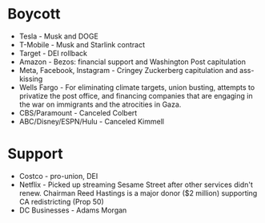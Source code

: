 # Boycott

* Tesla - Musk and DOGE
* T-Mobile - Musk and Starlink contract
* Target - DEI rollback
* Amazon - Bezos: financial support and Washington Post capitulation
* Meta, Facebook, Instagram - Cringey Zuckerberg capitulation and ass-kissing
* Wells Fargo - For eliminating climate targets, union busting, attempts to privatize the post office, and financing companies that are engaging in the war on immigrants and the atrocities in Gaza.
* CBS/Paramount - Canceled Colbert
* ABC/Disney/ESPN/Hulu - Canceled Kimmell

# Support

* Costco - pro-union, DEI
* Netflix - Picked up streaming Sesame Street after other services
  didn't renew. Chairman Reed Hastings is a major donor ($2 million)
  supporting CA redistricting (Prop 50)
* DC Businesses - Adams Morgan
